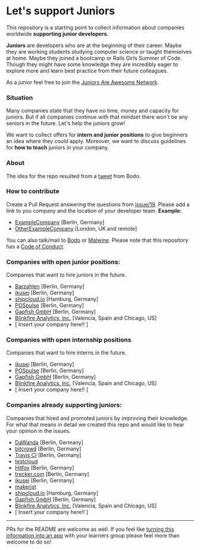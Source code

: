 # Let's support Juniors

This repository is a starting point to collect information about companies worldwide **supporting junior developers**.

**Juniors** are developers who are at the beginning of their career. Maybe they are working students studying computer science or taught themselves at home. Maybe they joined a bootcamp or Rails Girls Summer of Code. Though they might have some knowledge they are incredibly eager to explore more and learn best practice from their future colleagues.

As a junior feel free to join the [Juniors Are Awesome Network](http://juniorsareawesome.org/). 

### Situation

Many companies state that they have no time, money and capacity for juniors. But if all companies continue with that mindset there won't be any seniors in the future. Let's help the juniors grow!

We want to collect offers for **intern and junior positions** to give beginners an idea where they could apply. Moreover, we want to discuss guidelines for **how to teach** juniors in your company.

### About
The idea for the repo resulted from a [tweet](https://twitter.com/bitboxer/status/558921160562597890) from Bodo.

### How to contribute
Create a Pull Request answering the questions from [issue/19](https://github.com/Malwine/support-juniors/issues/19).
Please add a link to you company and the location of your developer team.
**Example:**
- [ExampleCompany](https://github.com/Malwine/juniors-in-berlin/blob/master/README.md) [Berlin, Germany]
- [OtherExampleCompany](https://github.com/Malwine/juniors-in-berlin/blob/master/README.md) [London, UK and remote]

You can also talk/mail to [Bodo](https://twitter.com/bitboxer) or [Malwine](https://twitter.com/malweene).
Please note that this repository has a [Code of Conduct](http://berlincodeofconduct.org/).

### Companies with open junior positions:

Companies that want to hire juniors in the future.

- [Barzahlen](http://barzahlen.de) [Berlin, Germany]
- [ikusei](http://ikusei.de) [Berlin, Germany]
- [shipcloud.io](https://www.shipcloud.io/en) [Hamburg, Germany]
- [POSpulse](http://pospulse.com) [Berlin, Germany]
- [Gapfish GmbH](http://www.gapfish.com/en/) [Berlin, Germany]
- [Blinkfire Analytics, Inc.](https://www.blinkfire.com/) [Valencia, Spain and Chicago, US]
- [ Insert your company here!! ]

### Companies with open internship positions

Companies that want to hire interns in the future.

- [ikusei](http://ikusei.de) [Berlin, Germany]
- [POSpulse](http://pospulse.com) [Berlin, Germany]
- [Gapfish GmbH](http://www.gapfish.com/en/) [Berlin, Germany]
- [Blinkfire Analytics, Inc.](https://www.blinkfire.com/) [Valencia, Spain and Chicago, US]
- [ Insert your company here!! ]

### Companies already supporting juniors:

Companies that hired and promoted juniors by improving their knowledge.
For what that means in detail we created this repo and would like to hear your opinion in the issues.

- [DaWanda](http://jobs.dawanda.com/de/) [Berlin, Germany]
- [bitcrowd](http://bitcrowd.net) [Berlin, Germany]
- [Travis CI](http://travis-ci.com) [Berlin, Germany]
- [testcloud](https://www.testcloud.io)
- [Hitfox](http://www.hitfoxgroup.com) [Berlin, Germany]
- [trecker.com](http://trecker.com) [Berlin, Germany]
- [ikusei](http://ikusei.de) [Berlin, Germany]
- [makerist](https://www.makerist.de)
- [shipcloud.io](https://www.shipcloud.io/en) [Hamburg, Germany]
- [Gapfish GmbH](http://www.gapfish.com/en/) [Berlin, Germany]
- [Blinkfire Analytics, Inc.](https://www.blinkfire.com/) [Valencia, Spain and Chicago, US]
- [ Insert your company here!! ]


---
PRs for the README are welcome as well.
If you feel like [turning this information into an app](https://twitter.com/sferik/status/558979272816091136) with your learners group please feel more than welcome to do so!
